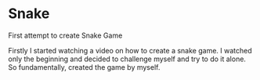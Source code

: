 # Snake

First attempt to create Snake Game

Firstly I started watching a video on how to create a snake game. I watched only the beginning and decided to challenge myself and try to do it alone. So fundamentally, created the game by myself.
